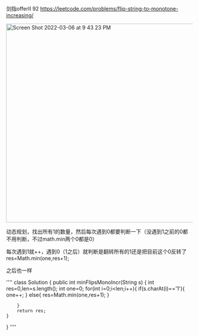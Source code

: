 剑指offerII 92
https://leetcode.com/problems/flip-string-to-monotone-increasing/

<img width="538" alt="Screen Shot 2022-03-06 at 9 43 23 PM" src="https://user-images.githubusercontent.com/59748598/156974922-9bec8a59-8035-4394-881b-1ba2552a83ca.png">

动态规划，找出所有1的数量，然后每次遇到0都要判断一下（没遇到1之前的0都不用判断，不过math.min两个0都是0）

每次遇到1就++，遇到0（1之后）就判断是翻转所有的1还是把目前这个0反转了res=Math.min(one,res+1);

之后也一样


''''
class Solution {
    public int minFlipsMonoIncr(String s) {
        int res=0,len=s.length();
        int one=0;
        for(int i=0;i<len;i++){
            if(s.charAt(i)=='1'){
                one++;
            }
            else{
                res=Math.min(one,res+1);
            }
            
        }
        return res;
    }
}
''''




